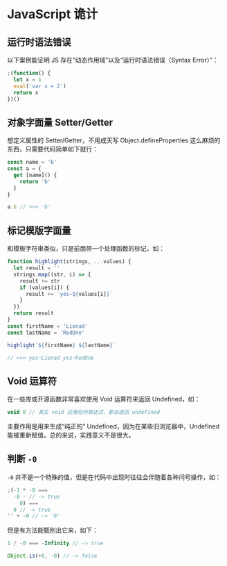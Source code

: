 # JavaScript 诡计

## 运行时语法错误

以下案例能证明 JS 存在“动态作用域”以及“运行时语法错误（Syntax Error）”：

```js
;(function() {
  let x = 1
  eval('var x = 2')
  return x
})()
```

## 对象字面量 Setter/Getter

想定义属性的 Setter/Getter，不用成天写 Object.defineProperties 这么麻烦的东西，只需要代码简单如下就行：

```js
const name = 'b'
const a = {
  get [name]() {
    return 'b'
  }
}

a.b // >>> 'b'
```

## 标记模版字面量

和模板字符串类似，只是前面带一个处理函数的标记，如：

```js
function highlight(strings, ...values) {
  let result = ''
  strings.map((str, i) => {
    result += str
    if (values[i]) {
      result += `yes~${values[i]}`
    }
  })
  return result
}
const firstName = 'Lionad'
const lastName = 'RedOne'

highlight`${firstName} ${lastName}`

// >>> yes~Lionad yes~RedOne
```

## Void 运算符

在一些库或开源函数非常喜欢使用 Void 运算符来返回 Undefined，如：

```js
void 0 // 其实 void 后接任何表达式，都会返回 undefined
```

主要作用是用来生成“纯正的” Undefined，因为在某些旧浏览器中，Undefined 能被重新赋值。总的来说，实践意义不是很大。

## 判断 `-0`

`-0` 并不是一个特殊的值，但是在代码中出现时往往会伴随着各种问号操作，如：

```js
;(-1 * -0 ===
  -0 - // -> true
    0) ===
  0 // -> true
'' + -0 // -> '0'
```

但是有方法能甄别出它来，如下：

```js
1 / -0 === -Infinity // -> true
```

```js
Object.is(+0, -0) // -> false
```
